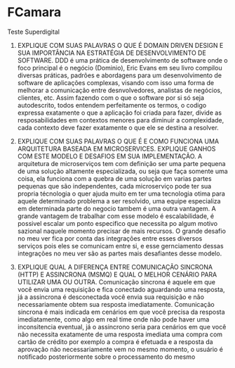 # FCamara
Teste Superdigital

1)	EXPLIQUE COM SUAS PALAVRAS O QUE É DOMAIN DRIVEN DESIGN E SUA IMPORTÂNCIA NA ESTRATÉGIA DE DESENVOLVIMENTO DE SOFTWARE.
DDD é uma prática de desenvolvimento de software onde o foco principal é o negócio (Dominio), Eric Evans em seu livro compilou diversas
práticas, padrões e abordagens para um desenvolvimento de software de aplicações complexas, visando com isso uma forma de melhorar a comunicação
entre desnvolvedores, analistas de negócios, clientes, etc. Assim fazendo com o que o software por si só seja autodescrito, todos entendem 
perfeitamente os termos, o codigo expressa exatamente o que a aplicação foi criada para fazer, divide as resposabilidades em contextos menores
para diminuir a complexidade, cada contexto deve fazer exatamente o que ele se destina a resolver. 



2)	EXPLIQUE COM SUAS PALAVRAS O QUE É E COMO FUNCIONA UMA ARQUITETURA BASEADA EM MICROSERVICES. EXPLIQUE GANHOS COM ESTE MODELO E DESAFIOS EM SUA IMPLEMENTAÇÃO.
A arquitetura de microserviços tem com definição ser uma parte pequena de uma solução altamente especializada, ou seja que faça somente uma coisa,
ela funciona com a quebra de uma solução em varias partes pequenas que são independentes, cada microserviço pode ter sua propria técnologia o quer ajuda
muito em ter uma tecnologia otima para aquele determinado problema a ser resolvido, uma equipe especializa em determinada parte do negocio tambem é uma outra
vantagem.
A grande vantagem de trabalhar com esse modelo é escalabilidade, é possivel escalar um ponto especifico que necessita po algum motivo sazional 
naquele momento precisar de mais recursos.
O grande desafio no meu ver fica por conta das integrações entre esses diversos serviços pois eles se comunicam entre si, e esse gernciamento 
dessas integrações no meu ver são as partes mais desafiantes desse modelo.



3)	EXPLIQUE QUAL A DIFERENÇA ENTRE COMUNICAÇÃO SINCRONA (HTTP) E ASSINCRONA (MSMQ) E QUAL O MELHOR CENÁRIO PARA UTILIZAR UMA OU OUTRA.
Comunicação sincrona é aquele em que você envia uma requisição e fica conectado aguardando uma resposta, já a assincrona é desconectada você envia
sua requisição e não necessariamente obtem sua resposta imediatamente.
Comunicação sincrona é mais indicada em cenários em que você precisa da resposta imediatamente, como algo em real time onde não pode haver uma inconsitencia
eventual, já o assincrono seria para cenários em que você não necessita exatamente de uma resposta imediata uma compra com cartão de crédito por exemplo
a compra é efetuada e a resposta da aprovação não necessariamente vem no mesmo momento, o usuário é notificado posteriormente sobre o processamento do mesmo
